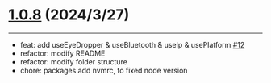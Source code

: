 # [1.0.8](https://www.npmjs.com/package/react-use-ez/v/1.0.8) (2024/3/27)

---

- feat: add useEyeDropper & useBluetooth & useIp & usePlatform [#12](https://github.com/janlin002/react-use-ez/issues/12)
- refactor: modify README
- refactor: modify folder structure
- chore: packages add nvmrc, to fixed node version
